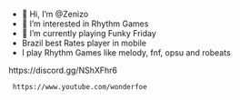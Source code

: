 - 👋 Hi, I’m @Zenizo
- 👀 I’m interested in Rhythm Games 
- 🌱 I’m currently playing Funky Friday 
- Brazil best Rates player in mobile 
- I play Rhythm Games like melody, fnf, opsu and robeats

<!---
Zenizo/Zenizo is a ✨ special ✨ repository because its `README.md` (this file) appears on your GitHub profile.
You can click the Preview link to take a look at your changes.
---> https://discord.gg/NShXFhr6
     https://www.youtube.com/wonderfoe

